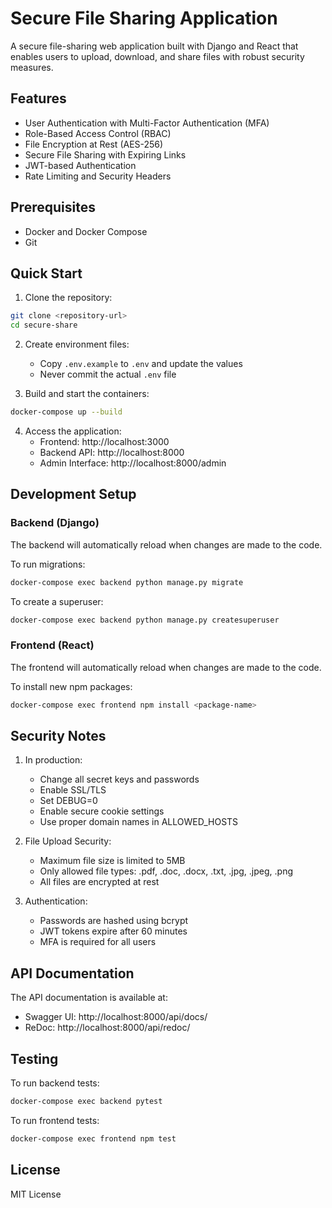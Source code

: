 # Secure File Sharing Application

A secure file-sharing web application built with Django and React that enables users to upload, download, and share files with robust security measures.

## Features

- User Authentication with Multi-Factor Authentication (MFA)
- Role-Based Access Control (RBAC)
- File Encryption at Rest (AES-256)
- Secure File Sharing with Expiring Links
- JWT-based Authentication
- Rate Limiting and Security Headers

## Prerequisites

- Docker and Docker Compose
- Git

## Quick Start

1. Clone the repository:

```bash
git clone <repository-url>
cd secure-share
```

2. Create environment files:

   - Copy `.env.example` to `.env` and update the values
   - Never commit the actual `.env` file

3. Build and start the containers:

```bash
docker-compose up --build
```

4. Access the application:
   - Frontend: http://localhost:3000
   - Backend API: http://localhost:8000
   - Admin Interface: http://localhost:8000/admin

## Development Setup

### Backend (Django)

The backend will automatically reload when changes are made to the code.

To run migrations:

```bash
docker-compose exec backend python manage.py migrate
```

To create a superuser:

```bash
docker-compose exec backend python manage.py createsuperuser
```

### Frontend (React)

The frontend will automatically reload when changes are made to the code.

To install new npm packages:

```bash
docker-compose exec frontend npm install <package-name>
```

## Security Notes

1. In production:

   - Change all secret keys and passwords
   - Enable SSL/TLS
   - Set DEBUG=0
   - Enable secure cookie settings
   - Use proper domain names in ALLOWED_HOSTS

2. File Upload Security:

   - Maximum file size is limited to 5MB
   - Only allowed file types: .pdf, .doc, .docx, .txt, .jpg, .jpeg, .png
   - All files are encrypted at rest

3. Authentication:
   - Passwords are hashed using bcrypt
   - JWT tokens expire after 60 minutes
   - MFA is required for all users

## API Documentation

The API documentation is available at:

- Swagger UI: http://localhost:8000/api/docs/
- ReDoc: http://localhost:8000/api/redoc/

## Testing

To run backend tests:

```bash
docker-compose exec backend pytest
```

To run frontend tests:

```bash
docker-compose exec frontend npm test
```

## License

MIT License

